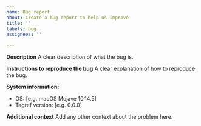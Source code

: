 ```yaml
---
name: Bug report
about: Create a bug report to help us improve
title: ''
labels: bug
assignees: ''

---
```


**Description**
A clear description of what the bug is.

**Instructions to reproduce the bug**
A clear explanation of how to reproduce the bug.

**System information:**
 - OS: [e.g. macOS Mojave 10.14.5]
 - Tagref version: [e.g. 0.0.0]

**Additional context**
Add any other context about the problem here.
